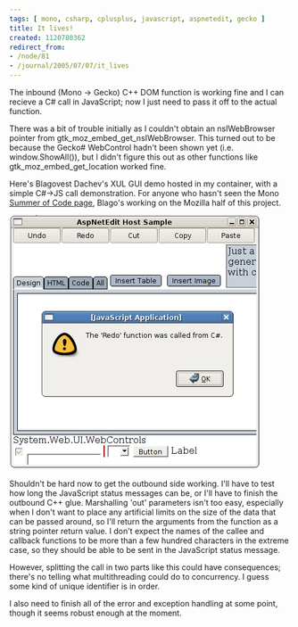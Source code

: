 ```yaml
---
tags: [ mono, csharp, cplusplus, javascript, aspnetedit, gecko ]
title: It lives!
created: 1120780362
redirect_from:
- /node/81
- /journal/2005/07/07/it_lives
---
```

The inbound (Mono -> Gecko) C++ DOM function is working fine and I can recieve a
C# call in JavaScript; now I just need to pass it off to the actual function.

There was a bit of trouble initially as I couldn't obtain an nsIWebBrowser
pointer from  gtk_moz_embed_get_nsIWebBrowser. This turned out to be because the
Gecko# WebControl hadn't been shown yet (i.e. window.ShowAll()), but I didn't
figure this out as other functions like gtk_moz_embed_get_location worked
fine.<!--break-->

Here's Blagovest Dachev's XUL GUI demo hosted in my container, with a simple
C#->JS call demonstration. For anyone who hasn't seen the Mono [Summer of Code
page](http://www.mono-project.com/Summer2005), Blago's working on the Mozilla
half of this project.

![Screenshot of a function call](/files/images/MonoScreenshots/FunctionCall.png)

Shouldn't be hard now to get the outbound side working. I'll have to test how
long the JavaScript status messages can be, or I'll have to finish the outbound
C++ glue. Marshalling 'out' parameters isn't too easy, especially when I don't
want to place any artificial limits on the size of the data that can be passed
around, so I'll return the arguments from the function as a string pointer
return value. I don't expect the names of the callee and callback functions to
be more than a few hundred characters in the extreme case, so they should be
able to be sent in the JavaScript status message.

However, splitting the call in two parts like this could have consequences;
there's no telling what multithreading could do to concurrency. I guess some
kind of unique identifier is in order.

I also need to finish all of the error and exception handling at some point,
though it seems robust enough at the moment.
